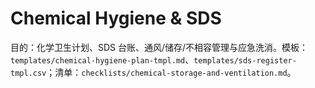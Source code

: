 # Chemical Hygiene & SDS

目的：化学卫生计划、SDS 台账、通风/储存/不相容管理与应急洗消。模板：`templates/chemical-hygiene-plan-tmpl.md`、`templates/sds-register-tmpl.csv`；清单：`checklists/chemical-storage-and-ventilation.md`。
